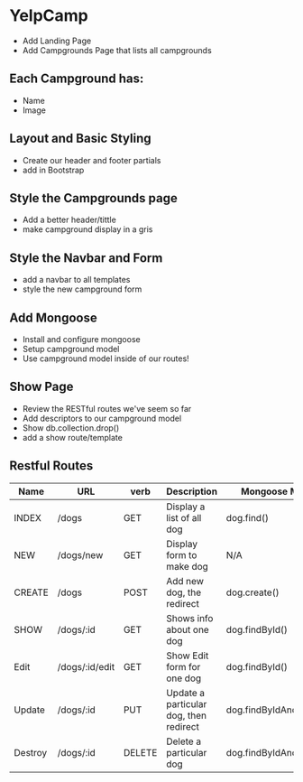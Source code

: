 # YelpCamp

- Add Landing Page
- Add Campgrounds Page that lists all campgrounds

## Each Campground has:

- Name
- Image

## Layout and Basic Styling

- Create our header and footer partials
- add in Bootstrap

## Style the Campgrounds page

- Add a better header/tittle
- make campground display in a gris

## Style the Navbar and Form

- add a navbar to all templates
- style the new campground form

## Add Mongoose

- Install and configure mongoose
- Setup campground model
- Use campground model inside of our routes!

## Show Page

- Review the RESTful routes we've seem so far
- Add descriptors to our campground model
- Show db.collection.drop()
- add a show route/template

## Restful Routes

| Name    | URL            | verb   | Description                            | Mongoose Method         |
| ------- | -------------- | ------ | -------------------------------------- | ----------------------- |
| INDEX   | /dogs          | GET    | Display a list of all dog              | dog.find()              |
| NEW     | /dogs/new      | GET    | Display form to make dog               | N/A                     |
| CREATE  | /dogs          | POST   | Add new dog, the redirect              | dog.create()            |
| SHOW    | /dogs/:id      | GET    | Shows info about one dog               | dog.findById()          |
| Edit    | /dogs/:id/edit | GET    | Show Edit form for one dog             | dog.findById()          |
| Update  | /dogs/:id      | PUT    | Update a particular dog, then redirect | dog.findByIdAndUpdate() |
| Destroy | /dogs/:id      | DELETE | Delete a particular dog                | dog.findByIdAndRemove() |
